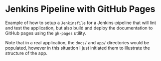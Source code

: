 # Jenkins Pipeline with GitHub Pages

Example of how to setup a `Jenkinsfile` for a Jenkins-pipeline that will lint and test 
the application, but also build and deploy the documentation to GitHub pages using the 
`gh-pages` utility.

Note that in a real application, the `docs/` and `app/` directories would be populated,
however in this situation I just initiated them to illustrate the structure of the app.

